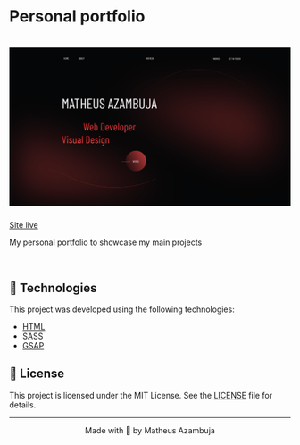 # Personal portfolio

<h1 align="center">
    <img alt="Matheus's Portfolio" title="Portfolio" src=".github/cover.svg" />
</h1>

[Site live](https://hamishw.com)

My personal portfolio to showcase my main projects

<br>

## 🧪 Technologies

This project was developed using the following technologies:

- [HTML](https://developer.mozilla.org/pt-BR/docs/Web/HTML)
- [SASS](https://sass-lang.com/)
- [GSAP](https://greensock.com/gsap/)

## 📝 License

This project is licensed under the MIT License. See the [LICENSE](LICENSE.md) file for details.

---

<p align="center">Made with 💜 by Matheus Azambuja</p>